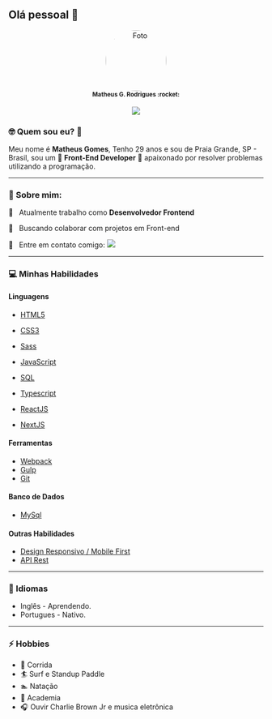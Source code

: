## Olá pessoal 👋

<div align="center">

<a href="https://www.linkedin.com/in/matheusgomes/" target="_blank">
<img src="https://media.licdn.com/dms/image/D4D03AQE8Y2CMrWP4Jw/profile-displayphoto-shrink_200_200/0/1677082829717?e=1686787200&v=beta&t=4RXmd6JO1V-OiZ93phKqGrXlOX_1-6UJaMIt5YzEGH8" style="border-radius: 50%;" width="120" alt="Foto" /> 
 </a>  
 
 <br>
 
 <sub>
  <strong>Matheus G. Rodrigues :rocket:</strong>
 </sub>
 
 <br>
 <br>
 
<a href="https://www.linkedin.com/in/matheusgomes/" target="_blank">
<img src="https://img.shields.io/badge/-Matheus-blue?style=flat-square&logo=Linkedin&logoColor=white&link=https://www.linkedin.com/in/matheusgomes/"/>
 </a>

</div>
   
### 🤓 Quem sou eu? :tea:

Meu nome é **Matheus Gomes**, Tenho 29 anos e sou de Praia Grande, SP - Brasil, sou um :rocket: **Front-End Developer** :rocket: apaixonado por resolver problemas utilizando a programação.   

---
### 💬 Sobre mim:

:rocket:  &nbsp; Atualmente trabalho como **Desenvolvedor Frontend**

:purple_heart: &nbsp; Buscando colaborar com projetos em Front-end

:email: &nbsp; Entre em contato comigo: 
<a href="https://www.linkedin.com/in/matheusgomes/" target="_blank">
<img src="https://img.shields.io/badge/-Matheus-blue?style=flat-square&logo=Linkedin&logoColor=white&link=https://www.linkedin.com/in/matheusgomes/"/>
 </a>
 
---
### :computer: Minhas Habilidades

#### Linguagens

- [HTML5](https://developer.mozilla.org/pt-BR/docs/Web/HTML)
- [CSS3](https://developer.mozilla.org/pt-BR/docs/Web/CSS)
- [Sass](https://sass-lang.com/)
- [JavaScript](https://developer.mozilla.org/pt-BR/docs/Web/JavaScript)
- [SQL](https://pt.wikipedia.org/wiki/SQL)
- [Typescript](https://www.typescriptlang.org/)

  <!-- #### Frameworks e Bibliotecas -->

- [ReactJS]()
- [NextJS]()

#### Ferramentas

- [Webpack](https://webpack.js.org/)
- [Gulp](https://gulpjs.com/)
- [Git](https://git-scm.com/)

#### Banco de Dados

- [MySql](https://www.mysql.com/)

#### Outras Habilidades

- [Design Responsivo / Mobile First](https://www.hostgator.com.br/blog/mobile-first-o-que-e/)
- [API Rest](https://www.hostgator.com.br/blog/api-restful/)

---
### 💬 Idiomas

- Inglês - Aprendendo.
- Portugues - Nativo.

---
### ⚡ Hobbies

- :running: Corrida
- :surfer: Surf e Standup Paddle
- :swimmer: Natação
- :muscle: Academia
- 🎧 Ouvir Charlie Brown Jr e musica eletrônica
